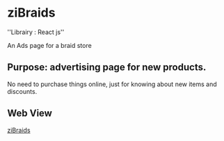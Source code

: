 # ziBraids
''Librairy : React js''

An Ads page for a braid store

## Purpose: advertising page for new products.
No need to purchase things online, just for knowing about new items and discounts.

## Web View
[ziBraids](https://zi-braids.herokuapp.com/)


